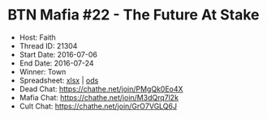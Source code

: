 # BTN Mafia #22 - The Future At Stake

* Host: Faith
* Thread ID: 21304
* Start Date: 2016-07-06
* End Date: 2016-07-24
* Winner: Town
* Spreadsheet: [xlsx](../../../../raw/main/btn/22/spreadsheet.xlsx) | [ods](../../../../raw/main/btn/22/spreadsheet.ods)
* Dead Chat: https://chathe.net/join/PMgQk0Eo4X
* Mafia Chat: https://chathe.net/join/M3dQrq7l2k
* Cult Chat: https://chathe.net/join/GrO7VGLQ6J
